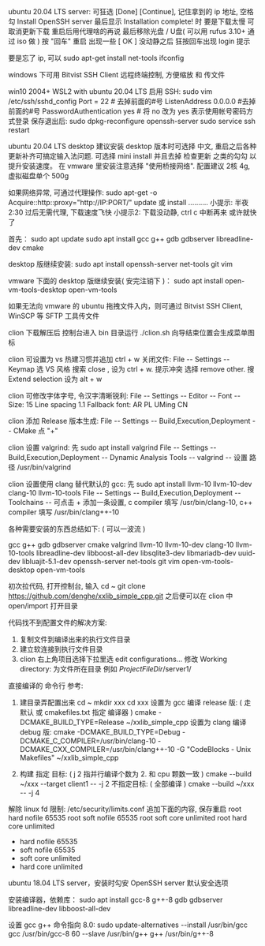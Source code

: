 ubuntu 20.04 LTS server: 可狂选 [Done] [Continue],  记住拿到的 ip 地址, 空格勾 Install OpenSSH server
最后显示 Installation complete! 时 要是下载太慢 可取消更新下载 重启后用代理啥的再说
最后移除光盘 / U盘( 可以用 rufus 3.10+ 通过 iso 做 ) 按 "回车" 重启
出现一些 [ OK ] 没动静之后 狂按回车出现 login 提示

要是忘了 ip, 可以
sudo apt-get install net-tools
ifconfig

windows 下可用 Bitvist SSH Client 远程终端控制, 方便缩放 和 传文件

win10 2004+  WSL2 with ubuntu 20.04 LTS 启用 SSH:
sudo vim /etc/ssh/sshd_config
Port = 22 # 去掉前面的#号
ListenAddress 0.0.0.0		#去掉前面的#号
PasswordAuthentication yes # 将 no 改为 yes 表示使用帐号密码方式登录
保存退出后:
sudo dpkg-reconfigure openssh-server
sudo service ssh restart





ubuntu 20.04 LTS desktop
建议安装 desktop 版本时可选择 中文, 重启之后各种更新补齐可搞定输入法问题. 
可选择 mini install 并且去掉 检查更新 之类的勾勾 以提升安装速度。
在 vmware 里安装注意选择 "使用桥接网络". 配置建议 2核 4g, 虚拟磁盘单个 500g


如果网络异常, 可通过代理操作:
sudo apt-get -o Acquire::http::proxy="http://IP:PORT/" update 或 install ..........
小提示: 半夜 2:30 过后无需代理, 下载速度飞快
小提示2: 下载没动静, ctrl c 中断再来 或许就快了


首先：
sudo apt update
sudo apt install gcc g++ gdb gdbserver libreadline-dev cmake

desktop 版继续安装:
sudo apt install openssh-server net-tools git vim

vmware 下面的 desktop 版继续安装( 安完注销下 )：
sudo apt install open-vm-tools-desktop open-vm-tools

如果无法向 vmware 的 ubuntu 拖拽文件入内，则可通过 Bitvist SSH Client, WinSCP 等 SFTP 工具传文件




clion 下载解压后 控制台进入 bin 目录运行 ./clion.sh
向导结束位置会生成菜单图标


clion 可设置为 vs 热建习惯并追加 ctrl + w 关闭文件:
File -- Settings -- Keymap 
选 VS 风格 
搜索 close , 设为 ctrl + w. 提示冲突 选择 remove other. 
搜 Extend selection 设为 alt + w


clion 可修改字体字号, 令汉字清晰锐利:
File -- Settings -- Editor -- Font -- Size: 15  Line spacing 1.1   Fallback font: AR PL UMing CN


clion 添加 Release 版本生成:
File -- Settings -- Build,Execution,Deployment -- CMake 点 "+"


clion 设置 valgrind: 先 sudo apt install valgrind
File -- Settings -- Build,Execution,Deployment -- Dynamic Analysis Tools -- valgrind -- 设置 路径 /usr/bin/valgrind


clion 设置使用 clang 替代默认的 gcc: 先 sudo apt install llvm-10 llvm-10-dev clang-10 llvm-10-tools
File -- Settings -- Build,Execution,Deployment -- Toolchains -- 可点击 + 添加一条设置,  c compiler 填写 /usr/bin/clang-10, c++ compiler 填写 /usr/bin/clang++-10





各种需要安装的东西总结如下: ( 可以一波流 )

gcc g++ gdb gdbserver cmake valgrind
llvm-10 llvm-10-dev clang-10 llvm-10-tools
libreadline-dev libboost-all-dev libsqlite3-dev libmariadb-dev uuid-dev libluajit-5.1-dev 
openssh-server net-tools git vim
open-vm-tools-desktop open-vm-tools






初次拉代码, 打开控制台, 输入
cd ~
git clone https://github.com/denghe/xxlib_simple_cpp.git
之后便可以在 clion 中 open/import 打开目录




代码找不到配置文件的解决方案: 
1. 复制文件到编译出来的执行文件目录
2. 建立软连接到执行文件目录
3. clion 右上角项目选择下拉里选 edit configurations... 修改 Working directory: 为文件所在目录
	例如 $ProjectFileDir$/server1/




直接编译的 命令行 参考: 

1. 建目录弄配置出来
cd ~
mkdir xxx
cd xxx
设置为 gcc 编译 release 版: ( 走默认 或 cmakefiles.txt 指定 编译器 )
cmake -DCMAKE_BUILD_TYPE=Release ~/xxlib_simple_cpp
设置为 clang 编译 debug 版:
cmake -DCMAKE_BUILD_TYPE=Debug -DCMAKE_C_COMPILER=/usr/bin/clang-10 -DCMAKE_CXX_COMPILER=/usr/bin/clang++-10 -G "CodeBlocks - Unix Makefiles" ~/xxlib_simple_cpp

2. 构建
指定 目标: ( j 2 指并行编译个数为 2. 和 cpu 颗数一致 )
cmake --build ~/xxx --target client1 -- -j 2
不指定目标: ( 全部编译 )
cmake --build ~/xxx -- -j 4






解除 linux fd 限制: /etc/security/limits.conf 追加下面的内容, 保存重启
root hard nofile 65535
root soft nofile 65535
root soft core unlimited
root hard core unlimited
* hard nofile 65535
* soft nofile 65535
* soft core unlimited
* hard core unlimited



ubuntu 18.04 LTS server，安装时勾安 OpenSSH server 默认安全选项

安装编译器，依赖库：
sudo apt install gcc-8 g++-8 gdb gdbserver libreadline-dev libboost-all-dev

设置 gcc g++ 命令指向 8.0:
sudo update-alternatives --install /usr/bin/gcc gcc /usr/bin/gcc-8 60 --slave /usr/bin/g++ g++ /usr/bin/g++-8



